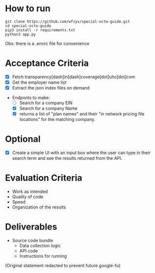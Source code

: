 # How to run #

```
git clone https://github.com/wfzyx/special-octo-guide.git
cd special-octo-guide
pip3 install -r requirements.txt
python3 app.py
```

Obs: there is a .envrc file for convenience

# Acceptance Criteria #

- [X] Fetch transparency[dash]in[dash]coverage[dot]uhc[dot]com
- [X] Get the employer name list
- [X] Extract the json index files on demand
- Endponts to make:
	- [ ] Search for a company EIN
	- [X] Search for a company Name
	- [X] returns a list of "plan names" and their "in network pricing file locations" for the matching company.

# Optional #

- [X] Create a simple UI with an input box where the user can type in their search term and see the results returned from the API.


# Evaluation Criteria #

- Work as intended
- Quality of code
- Speed
- Organization of the results

# Deliverables #

- Source code bundle
	- Data collection logic
	- API code
	- Instructions for running

(Original statement redacted to prevent future google-fu)
